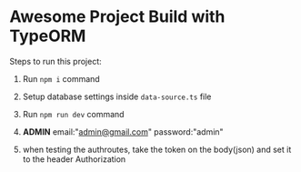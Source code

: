 # Awesome Project Build with TypeORM

Steps to run this project:

1. Run `npm i` command
2. Setup database settings inside `data-source.ts` file
3. Run `npm run dev` command


4. ****ADMIN****
    email:"admin@gmail.com"
    password:"admin"
5. when testing the authroutes, take the token on the body(json) and set it to the header Authorization
